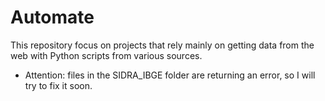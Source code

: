 # Automate
This repository focus on projects that rely mainly on getting data from the web with Python scripts from various sources.

- Attention: files in the SIDRA_IBGE folder are returning an error, so I will try to fix it soon.
